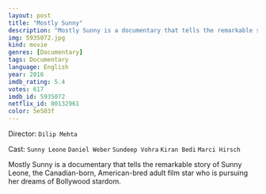 ```yaml
---
layout: post
title: "Mostly Sunny"
description: "Mostly Sunny is a documentary that tells the remarkable story of Sunny Leone, the Canadian-born, American-bred adult film star who is pursuing her dreams of Bollywood stardom..."
img: 5935072.jpg
kind: movie
genres: [Documentary]
tags: Documentary 
language: English
year: 2016
imdb_rating: 5.4
votes: 617
imdb_id: 5935072
netflix_id: 80132961
color: 5e503f
---
```

Director: `Dilip Mehta`  

Cast: `Sunny Leone` `Daniel Weber` `Sundeep Vohra` `Kiran Bedi` `Marci Hirsch` 

Mostly Sunny is a documentary that tells the remarkable story of Sunny Leone, the Canadian-born, American-bred adult film star who is pursuing her dreams of Bollywood stardom.